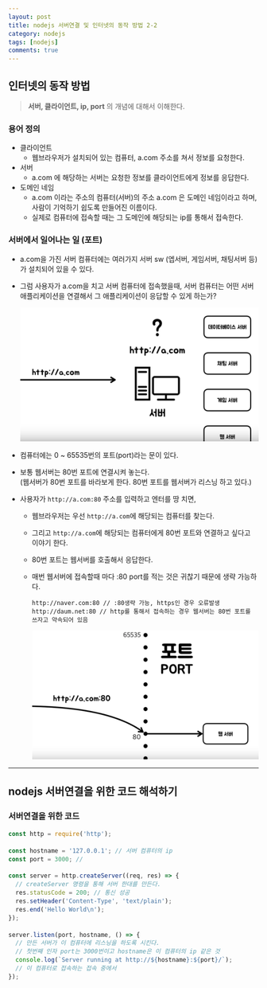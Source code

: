 ```yaml
---
layout: post
title: nodejs 서버연결 및 인터넷의 동작 방법 2-2
category: nodejs
tags: [nodejs]
comments: true
---
```


## 인터넷의 동작 방법
> **서버, 클라이언트, ip, port** 의 개념에 대해서 이해한다.

### 용어 정의
- 클라이언트
  - 웹브라우저가 설치되어 있는 컴퓨터, a.com 주소를 쳐서 정보를 요청한다.
- 서버
  - a.com 에 해당하는 서버는 요청한 정보를 클라이언트에게 정보를 응답한다.
- 도메인 네임
  - a.com 이라는 주소의 컴퓨터(서버)의 주소 a.com 은 도메인 네임이라고 하며, 사람이 기억하기 쉽도록 만들어진 이름이다.
  - 실제로 컴퓨터에 접속할 때는 그 도메인에 해당되는 ip를 통해서 접속한다.

### 서버에서 일어나는 일 (포트)
- a.com을 가진 서버 컴퓨터에는 여러가지 서버 sw (엡서버, 게임서버, 채팅서버 등)가 설치되어 있을 수 있다.
- 그럼 사용자가 a.com을 치고 서버 컴퓨터에 접속했을때, 서버 컴퓨터는 어떤 서버애플리케이션을 연결해서 그 애플리케이션이 응답할 수 있게 하는가?

  <p text-align="center"><img width="600px" height="" src="./assets/server.png"></p>

- 컴퓨터에는 0 ~ 65535번의 포트(port)라는 문이 있다.
- 보통 웹서버는 80번 포트에 연결시켜 놓는다.    
  (웹서버가 80번 포트를 바라보게 한다. 80번 포트를 웹서버가 리스닝 하고 있다.)
- 사용자가 `http://a.com:80` 주소를 입력하고 엔터를 땅 치면,
  - 웹브라우저는 우선 `http://a.com`에 해당되는 컴퓨터를 찾는다.
  - 그리고 `http://a.com`에 해당되는 컴퓨터에게 80번 포트와 연결하고 싶다고 이야기 한다.
  - 80번 포트는 웹서버를 호출해서 응답한다.
  - 매번 웹서버에 접속할때 마다 :80 port를 적는 것은 귀찮기 때문에 생략 가능하다.

    ```
    http://naver.com:80 // :80생략 가능, https인 경우 오류발생
    http://daum.net:80 // http를 통해서 접속하는 경우 웹서버는 80번 포트를 쓰자고 약속되어 있음
    ```
    <p text-align="center"><img width="600px" height="" src="./assets/port.png"></p>


***


## nodejs 서버연결을 위한 코드 해석하기

### 서버연결을 위한 코드

  ```javascript
  const http = require('http');

  const hostname = '127.0.0.1'; // 서버 컴퓨터의 ip
  const port = 3000; //

  const server = http.createServer((req, res) => {
    // createServer 명령을 통해 서버 한대를 만든다.
    res.statusCode = 200; // 통신 성공
    res.setHeader('Content-Type', 'text/plain');
    res.end('Hello World\n');
  });

  server.listen(port, hostname, () => {
    // 만든 서버가 이 컴퓨터에 리스닝을 하도록 시킨다.
    // 첫번째 인자 port는 3000번이고 hostname은 이 컴퓨터의 ip 같은 것
    console.log(`Server running at http://${hostname}:${port}/`);
    // 이 컴퓨터로 접속하는 접속 중에서
  });
  ```
